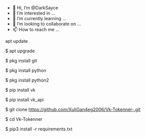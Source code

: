 - 👋 Hi, I’m @DarkSayce
- 👀 I’m interested in ...
- 🌱 I’m currently learning ...
- 💞️ I’m looking to collaborate on ...
- 📫 How to reach me ...

<!---
DarkSayce/DarkSayce is a ✨ special ✨ repository because its `README.md` (this file) appears on your GitHub profile.
You can click the Preview link to take a look at your changes.
--->
apt update

$ apt upgrade

$ pkg install git

$ pkg install python

$ pkg install python2

$ pip install vk

$ pip install vk_api

$ git clone https://github.com/XuliGan4eg2006/Vk-Tokenner-.git

$ cd Vk-Tokenner

$ pip3 install -r requirements.txt
